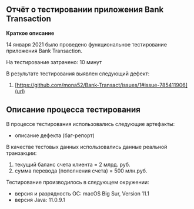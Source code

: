 ## **Отчёт о тестировании приложения Bank Transaction**
**Краткое описание**

14 января 2021 было проведено функциональное тестирование приложения Bank Transaction.

На тестирование затрачено: 10 минут

В результате тестирования выявлен следующий дефект:
1. [https://github.com/mona52/Bank-Transact/issues/1#issue-785411906](url)

## **Описание процесса тестирования**
В процессе тестирования использовались следующие артефакты:
- описание дефекта (баг-репорт)

В качестве тестовых данных использовались данные реальной транзакции:
1. текущий баланс счета клиента = 2 млрд. руб.
1. сумма перевода (пополнения счета) = 500 млн.руб.

Тестирование производилось в следующем окружении:
- версия и разрядность ОС: macOS Big Sur, Version 11.1
- версия Java: 11.0.9.1